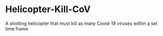 # Helicopter-Kill-CoV
A shotting helicopter that must kill as many Covid-19 viruses within a set time frame

